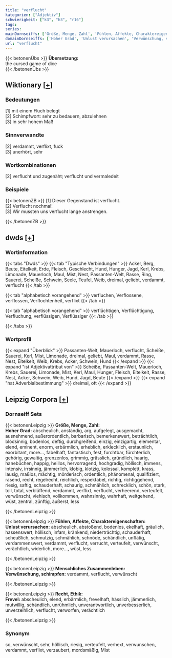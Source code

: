 ```yaml
---
title: "verflucht"
kategorien: ["Adjektiv"]
schwierigkeit: ["k3", "h3", "r16"]
tags:
series:
mainDornseiffs: ['Größe, Menge, Zahl', 'Fühlen, Affekte, Charaktereigenschaften', 'Menschliches Zusammenleben', 'Recht, Ethik']
domainDornseiffs: ['Hoher Grad', 'Unlust verursachen', 'Verwünschung, schimpfen', 'Frevel']
url: "verflucht"
---
```


{{< betonenÜbs >}}
**Übersetzung:**  
the cursed game of dice  
{{< /betonenÜbs >}}

## Wiktionary [[+](https://de.wiktionary.org/wiki/verflucht)]

### Bedeutungen
[1] mit einem Fluch belegt  
[2] Schimpfwort: sehr zu bedauern, abzulehnen  
[3] in sehr hohem Maß  

### Sinnverwandte
[2] verdammt, verflixt, fuck  
[3] unerhört, sehr  

### Wortkombinationen
[2] verflucht und zugenäht; verflucht und vermaledeit  

### Beispiele
{{< betonenZB >}}
[1] Dieser Gegenstand ist verflucht.  
[2] Verflucht nochmal!  
[3] Wir mussten uns verflucht lange anstrengen.  

{{< /betonenZB >}}


## dwds [[+](https://www.dwds.de/wb/verflucht)]

### Wortinformation
{{< tabs "Dwds" >}}
{{< tab "Typische Verbindungen" >}}
Acker, Berg, Beute, Eitelkeit, Erde, Fleisch, Geschlecht, Hund, Hunger, Jagd, Kerl, Krebs, Limonade, Mauerloch, Maul, Mist, Nest, Passanten-Welt, Rasse, Ring, Sauerei, Scheiße, Schwein, Seele, Teufel, Weib, dreimal, geliebt, verdammt, verflucht
{{< /tab >}}

{{< tab "alphabetisch vorangehend" >}}
verfluchen, Verflossene, verflossen, Verflochtenheit, verflixt
{{< /tab >}}

{{< tab "alphabetisch vorangehend" >}}
verflüchtigen, Verflüchtigung, Verfluchung, verflüssigen, Verflüssiger
{{< /tab >}}

{{< /tabs >}}

### Wortprofil
{{< expand "Überblick" >}} Passanten-Welt, Mauerloch, verflucht, Scheiße, Sauerei, Kerl, Mist, Limonade, dreimal, geliebt, Maul, verdammt, Rasse, Nest, Eitelkeit, Weib, Krebs, Acker, Schwein, Hund {{< /expand >}}
{{< expand "ist Adjektivattribut von" >}} Scheiße, Passanten-Welt, Mauerloch, Krebs, Sauerei, Limonade, Mist, Kerl, Maul, Hunger, Fleisch, Eitelkeit, Rasse, Nest, Acker, Schwein, Weib, Hund, Jagd, Beute {{< /expand >}}
{{< expand "hat Adverbialbestimmung" >}} dreimal, oft {{< /expand >}}

## Leipzig Corpora [[+](https://corpora.uni-leipzig.de/en/res?word=verflucht&corpusId=deu_newscrawl-public_2018)]

### Dornseiff Sets
{{< betonenLeipzig >}}
**Größe, Menge, Zahl:**  
**Hoher Grad:** abscheulich, anständig, arg, aufgelegt, ausgemacht, ausnehmend, außerordentlich, barbarisch, bemerkenswert, beträchtlich, blödsinnig, bodenlos, deftig, durchgreifend, einzig, einzigartig, elementar, elend, eminent, enorm, erbärmlich, erheblich, erklecklich, erstaunlich, exorbitant, more..., fabelhaft, fantastisch, fest, furchtbar, fürchterlich, gehörig, gewaltig, grenzenlos, grimmig, grässlich, gründlich, haarig, hanebüchen, happig, heillos, hervorragend, hochgradig, höllisch, immens, intensiv, irrsinnig, jämmerlich, klobig, klotzig, kolossal, komplett, krass, lausig, maßlos, mächtig, mörderisch, ordentlich, phänomenal, qualifiziert, rasend, recht, regelrecht, reichlich, respektabel, richtig, richtiggehend, riesig, saftig, schauderhaft, schaurig, schmählich, schrecklich, schön, stark, toll, total, verblüffend, verdammt, verflixt, verflucht, verheerend, verteufelt, verwünscht, viehisch, vollkommen, wahnsinnig, wahrhaft, weitgehend, wüst, zentral, zünftig, äußerst, less  

{{< /betonenLeipzig >}}


{{< betonenLeipzig >}}
**Fühlen, Affekte, Charaktereigenschaften:**  
**Unlust verursachen:** abscheulich, abstoßend, bodenlos, ekelhaft, gräulich, hassenswert, höllisch, infam, kränkend, niederträchtig, schauderhaft, scheußlich, schmutzig, schmählich, schnöde, schändlich, unflätig, verdammenswert, verdammt, verflucht, verrucht, verteufelt, verwünscht, verächtlich, widerlich, more..., wüst, less  

{{< /betonenLeipzig >}}


{{< betonenLeipzig >}}
**Menschliches Zusammenleben:**  
**Verwünschung, schimpfen:** verdammt, verflucht, verwünscht  

{{< /betonenLeipzig >}}


{{< betonenLeipzig >}}
**Recht, Ethik:**  
**Frevel:** abscheulich, elend, erbärmlich, frevelhaft, hässlich, jämmerlich, mutwillig, schändlich, unrühmlich, unverantwortlich, unverbesserlich, unverzeihlich, verflucht, verworfen, verächtlich  

{{< /betonenLeipzig >}}

### Synonym
so, verwünscht, sehr, höllisch, riesig, verteufelt, verhext, verwunschen, verdammt, verflixt, verzaubert, mordsmäßig, Mist

